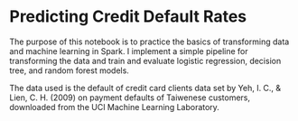 # Predicting Credit Default Rates 

The purpose of this notebook is to practice the basics of transforming data and machine learning in Spark. I implement a simple pipeline for transforming the data and train and evaluate logistic regression, decision tree, and random forest models.

The data used is the default of credit card clients data set by Yeh, I. C., & Lien, C. H. (2009) on payment defaults of Taiwenese customers, downloaded from the UCI Machine Learning Laboratory.
